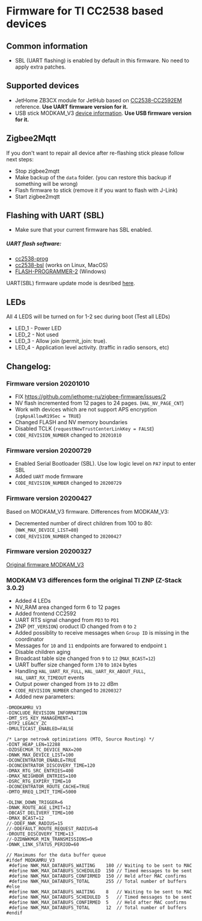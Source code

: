 # Firmware for TI CC2538 based devices

## Common information

* SBL (UART flashing) is enabled by default in this firmware. No need to apply extra patches.

## Supported devices

* JetHome ZB3CX module for JetHub based on  [CC2538-CC2592EM](https://www.ti.com/tool/CC2538-CC2592EM-RD) reference. **Use UART firmware version for it.**
* USB stick MODKAM_V3 [device information](https://modkam.ru/?p=1112). **Use USB firmware version for it.**

## Zigbee2Mqtt

If you don't want to repair all device after re-flashing stick please follow next steps:

* Stop zigbee2mqtt
* Make backup of the `data` folder. (you can restore this backup if something will be wrong)
* Flash firmware to stick (remove it if you want to flash with J-Link)
* Start zigbee2mqtt

## Flashing with UART (SBL)

* Make sure that your current firmware has SBL enabled.

##### UART flash software:

* [cc2538-prog](https://github.com/1248/cc2538-prog)
* [cc2538-bsl](https://github.com/JelmerT/cc2538-bsl) (works on Linux, MacOS)
* [FLASH-PROGRAMMER-2](https://www.ti.com/tool/download/FLASH-PROGRAMMER-2) (Windows)

UART(SBL) firmware update mode is desribed [here](https://mysku.ru/blog/aliexpress/79984.html).

## LEDs

All 4 LEDS will be turned on for 1-2 sec during boot (Test all LEDs)
* LED_1 - Power LED 
* LED_2 - Not used
* LED_3 - Allow join (permit_join: true). 
* LED_4 - Application level activity. (traffic in radio sensors, etc)

## Changelog:

### Firmware version 20201010

* FIX https://github.com/jethome-ru/zigbee-firmware/issues/2
* NV flash incremented from 12 pages to  24 pages. (`HAL_NV_PAGE_CNT`)
* Work with devices which are not support APS encryption (`zgApsAllowR19Sec = TRUE`)
* Changed FLASH and NV memory boundaries
* Disabled TCLK (`requestNewTrustCenterLinkKey = FALSE`)
* `CODE_REVISION_NUMBER` changed to `20201010`


### Firmware version 20200729

* Enabled Serial Bootloader (SBL). Use low logic level on `PA7` input to enter SBL
* Added `UART` mode firmware
* `CODE_REVISION_NUMBER` changed to `20200729`

### Firmware version 20200427

Based on MODKAM_V3 firmware. 
Differences from MODKAM_V3:
* Decremented number of direct children from 100 to 80: (`NWK_MAX_DEVICE_LIST=80`)
* `CODE_REVISION_NUMBER` changed to `20200427`

### Firmware version 20200327

[Original firmware MODKAM_V3](https://github.com/reverieline/CC2538-CC2592-ZNP)

### MODKAM V3 differences form the original TI ZNP (Z-Stack 3.0.2)

* Added 4 LEDs
* NV_RAM area changed form 6 to 12 pages
* Added frontend CC2592
* UART RTS signal changed from `PD3` to `PD1`
* ZNP (`MT_VERSION`) oroduct ID changed from `0` to `2`
* Added possiblity to receive messages when `Group ID` is missing in the coordinator
* Messages for `10` and `11` endpoints are forwared to endpoint `1`
* Disable children aging
* Broadcast table size changed fron `9` to `12` (`MAX_BCAST=12`)
* UART buffer size changed form `170` to `1024` bytes
* Handling `HAL_UART_RX_FULL`, `HAL_UART_RX_ABOUT_FULL`, `HAL_UART_RX_TIMEOUT` events
* Output power changed from `19` to `22` dBm
* `CODE_REVISION_NUMBER` changed to `20200327`
* Added new parameters:
```
-DMODKAMRU_V3
-DINCLUDE_REVISION_INFORMATION
-DMT_SYS_KEY_MANAGEMENT=1
-DTP2_LEGACY_ZC
-DMULTICAST_ENABLED=FALSE

/* Large netrowk optimizations (MTO, Source Routing) */
-DINT_HEAP_LEN=12288
-DZDSECMGR_TC_DEVICE_MAX=200
-DNWK_MAX_DEVICE_LIST=100
-DCONCENTRATOR_ENABLE=TRUE
-DCONCENTRATOR_DISCOVERY_TIME=120
-DMAX_RTG_SRC_ENTRIES=400
-DMAX_NEIGHBOR_ENTRIES=100
-DSRC_RTG_EXPIRY_TIME=10
-DCONCENTRATOR_ROUTE_CACHE=TRUE
-DMTO_RREQ_LIMIT_TIME=5000

-DLINK_DOWN_TRIGGER=6
-DNWK_ROUTE_AGE_LIMIT=12
-DBCAST_DELIVERY_TIME=100
-DMAX_BCAST=12
//-DDEF_NWK_RADIUS=15
//-DDEFAULT_ROUTE_REQUEST_RADIUS=8
-DROUTE_DISCOVERY_TIME=13
//-DZDNWKMGR_MIN_TRANSMISSIONS=0
-DNWK_LINK_STATUS_PERIOD=60
```
```
// Maximums for the data buffer queue
#ifdef MODKAMRU_V3
 #define NWK_MAX_DATABUFS_WAITING    180 // Waiting to be sent to MAC
 #define NWK_MAX_DATABUFS_SCHEDULED  150 // Timed messages to be sent
 #define NWK_MAX_DATABUFS_CONFIRMED  150 // Held after MAC confirms
 #define NWK_MAX_DATABUFS_TOTAL      255 // Total number of buffers
#else
 #define NWK_MAX_DATABUFS_WAITING    8   // Waiting to be sent to MAC
 #define NWK_MAX_DATABUFS_SCHEDULED  5   // Timed messages to be sent
 #define NWK_MAX_DATABUFS_CONFIRMED  5   // Held after MAC confirms
 #define NWK_MAX_DATABUFS_TOTAL      12  // Total number of buffers
#endif
```
